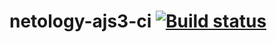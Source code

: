# netology-ajs3-ci [![Build status](https://ci.appveyor.com/api/projects/status/jm6u575rq7690uep/branch/master?svg=true)](https://ci.appveyor.com/project/dustyo-O/netology-ajs3-ci/branch/master)


